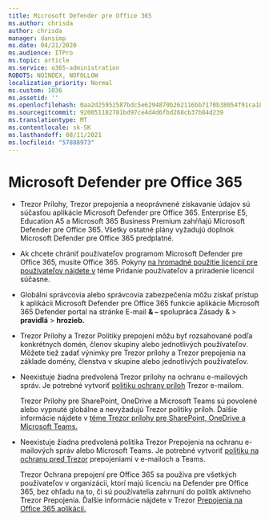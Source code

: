 ```yaml
---
title: Microsoft Defender pre Office 365
ms.author: chrisda
author: chrisda
manager: dansimp
ms.date: 04/21/2020
ms.audience: ITPro
ms.topic: article
ms.service: o365-administration
ROBOTS: NOINDEX, NOFOLLOW
localization_priority: Normal
ms.custom: 1036
ms.assetid: ''
ms.openlocfilehash: 0aa2d25952587bdc5e6294870b262116bb7170b38054f91ca1807ebb940ac031
ms.sourcegitcommit: 920051182781bd97ce4d4d6fbd268cb37b84d239
ms.translationtype: MT
ms.contentlocale: sk-SK
ms.lasthandoff: 08/11/2021
ms.locfileid: "57888973"
---
```

# <a name="microsoft-defender-for-office-365"></a>Microsoft Defender pre Office 365

- Trezor Prílohy, Trezor prepojenia a neoprávnené získavanie údajov sú súčasťou aplikácie Microsoft Defender pre Office 365. Enterprise E5, Education A5 a Microsoft 365 Business Premium zahŕňajú Microsoft Defender pre Office 365. Všetky ostatné plány vyžadujú doplnok Microsoft Defender pre Office 365 predplatné.

- Ak chcete chrániť používateľov programom Microsoft Defender pre Office 365, musíte Office 365. Pokyny [na hromadné použitie licencií pre používateľov nájdete v](https://docs.microsoft.com/microsoft-365/admin/add-users/add-users) téme Pridanie používateľov a priradenie licencií súčasne.

- Globálni správcovia alebo správcovia zabezpečenia môžu získať prístup k aplikácii Microsoft Defender pre Office 365 funkcie aplikácie Microsoft 365 Defender portal na stránke E-mail **& –** spolupráca Zásady & \> **pravidlá** \> **hrozieb.**

- Trezor Prílohy a Trezor Politiky prepojení môžu byť rozsahované podľa konkrétnych domén, členov skupiny alebo jednotlivých používateľov. Môžete tiež zadať výnimky pre Trezor prílohy a Trezor prepojenia na základe domény, členstva v skupine alebo jednotlivých používateľov.

- Neexistuje žiadna predvolená Trezor prílohy na ochranu e-mailových správ. Je potrebné vytvoriť [politiku ochrany príloh](https://docs.microsoft.com/microsoft-365/security/office-365-security/set-up-safe-attachments-policies) Trezor e-mailom.

  Trezor Prílohy pre SharePoint, OneDrive a Microsoft Teams sú povolené alebo vypnuté globálne a nevyžadujú Trezor politiky príloh. Ďalšie informácie nájdete v [téme Trezor prílohy pre SharePoint, OneDrive a Microsoft Teams.](https://docs.microsoft.com/microsoft-365/security/office-365-security/mdo-for-spo-odb-and-teams)

- Neexistuje žiadna predvolená politika Trezor Prepojenia na ochranu e-mailových správ alebo Microsoft Teams. Je potrebné vytvoriť [politiku na ochranu pred Trezor](https://docs.microsoft.com/microsoft-365/security/office-365-security/set-up-safe-links-policies) prepojeniami v e-mailoch a Teams.

  Trezor Ochrana prepojení pre Office 365 sa používa pre všetkých používateľov v organizácii, ktorí majú licenciu na Defender pre Office 365, bez ohľadu na to, či sú používatelia zahrnuní do politík aktívneho Trezor Prepojenia. Ďalšie informácie nájdete v Trezor [Prepojenia na Office 365 aplikácií.](https://docs.microsoft.com/microsoft-365/security/office-365-security/safe-links#safe-links-settings-for-office-365-apps)
